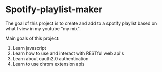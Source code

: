 # Spotify-playlist-maker
The goal of this project is to create and add to a spotify playlist based on what I view in my youtube "my mix".

Main goals of this project:
1. Learn javascript
2. Learn how to use and interact with RESTful web api's
3. Learn about oauth2.0 authentication
3. Learn to use chrom extension apis
